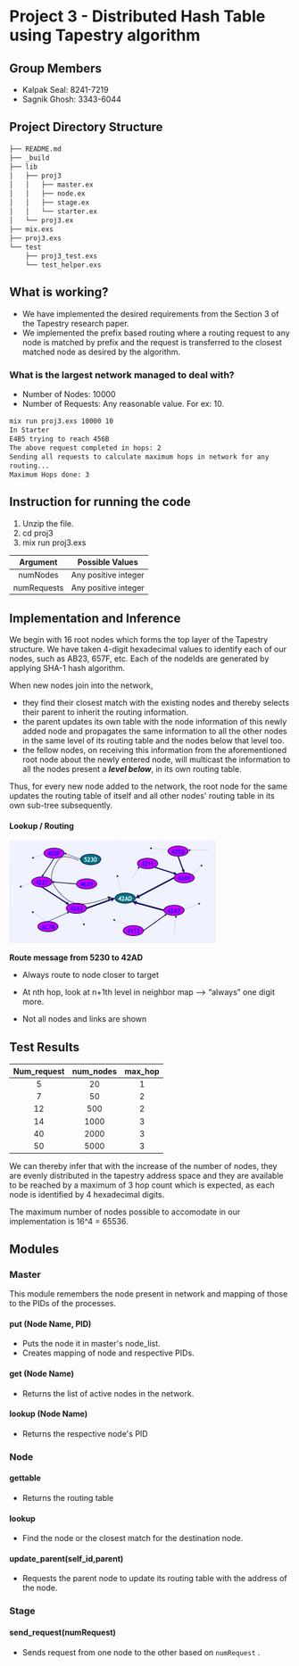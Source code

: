 # Project 3 - Distributed Hash Table using Tapestry algorithm

## Group Members

- Kalpak Seal: 8241-7219
- Sagnik Ghosh: 3343-6044

## Project Directory Structure

```shell
├── README.md
├── _build
├── lib
│   ├── proj3
│   │   ├── master.ex
│   │   ├── node.ex
│   │   ├── stage.ex
│   │   └── starter.ex
│   └── proj3.ex
├── mix.exs
├── proj3.exs
└── test
    ├── proj3_test.exs
    └── test_helper.exs
```

## What is working?

- We have implemented the desired requirements from the Section 3 of the Tapestry research paper.
- We implemented the prefix based routing where a routing request to any node is matched by prefix and the request is transferred to the closest matched node as desired by the algorithm.

### What is the largest network managed to deal with?

- Number of Nodes: 10000
- Number of Requests: Any reasonable value. For ex: 10.

```shell
mix run proj3.exs 10000 10
In Starter
E4B5 trying to reach 456B
The above request completed in hops: 2
Sending all requests to calculate maximum hops in network for any routing...
Maximum Hops done: 3
```

## Instruction for running the code

1. Unzip the file.
2. cd proj3
3. mix run proj3.exs <numNodes> <numRequests>

|  Argument   |   Possible Values    |
| :---------: | :------------------: |
|  numNodes   | Any positive integer |
| numRequests | Any positive integer |

## Implementation and Inference

We begin with 16 root nodes which forms the top layer of the Tapestry structure. We have taken 4-digit hexadecimal values to identify each of our nodes, such as AB23, 657F, etc. Each of the nodeIds are generated by applying SHA-1 hash algorithm.

When new nodes join into the network, 

- they find their closest match with the existing nodes and thereby selects their parent to inherit the routing information.
- the parent updates its own table with the node information of this newly added node and propagates the same information to all the other nodes in the same level of its routing table and the nodes below that level too.
- the fellow nodes, on receiving this information from the aforementioned root node about the newly entered node, will multicast the information to all the nodes present a ***level below***, in its own routing table.

Thus, for every new node added to the network, the root node for the same updates the routing table of itself and all other nodes' routing table in its own sub-tree subsequently.

#### Lookup / Routing

![](https://github.com/kalpak92/Distributed-Hash-Table-using-Tapestry/blob/master/image.png)

**Route message from 5230 to 42AD** 

- Always route to node closer to target

- At nth hop, look at n+1th level in neighbor map --> “always” one digit more.
- Not all nodes and links are shown

## Test Results

| Num_request | num_nodes | max_hop |
| :---------: | :-------: | :-----: |
|      5      |    20     |    1    |
|      7      |    50     |    2    |
|     12      |    500    |    2    |
|     14      |   1000    |    3    |
|     40      |   2000    |    3    |
|     50      |   5000    |    3    |

We can thereby infer that with the increase of the number of nodes, they are evenly distributed in the tapestry address space and they are available to be reached by a maximum of 3 hop count which is expected, as each node is identified by 4 hexadecimal digits.

The maximum number of nodes possible to accomodate in our implementation is 16^4 = 65536.

## Modules

### Master

This module remembers the node present in network and mapping of those to the PIDs of the processes.

#### put (Node Name, PID) ####

- Puts the node it in master's node_list.
- Creates mapping of node and respective PIDs.

#### get (Node Name) ####

- Returns the list of active nodes in the network. 

#### lookup (Node Name) ####

- Returns the respective node's PID

###  Node

#### gettable

- Returns the routing table

#### lookup

- Find the node or the closest match for the destination node.

#### update_parent(self_id,parent)

- Requests the parent node to update its routing table with the address of the node.

### Stage

#### send_request(numRequest)

- Sends request from one node to the other based on `numRequest` .



